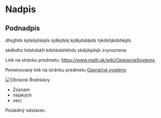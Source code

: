 # Nadpis
## Podnadpis

dhsjjhds kjdskjdskjds
sjdkjdskj kjdkjdskjkds hjkdshjkdshkjds

skdhdhs hdshdskh kdshkdshkhds
skdjdsjdsjk _zvyraznene_

Link na stránku predmetu: <https://www.math.sk/wiki/OperacneSystemy>.

Pomenovaný link na stránku predmetu [Operačné systémy](https://www.math.sk/wiki/OperacneSystemy)

![Obrázok Bratislavy](image.jpg)

 - Zoznam
 - nejakých
 - vecí

Posledný odstavec.
